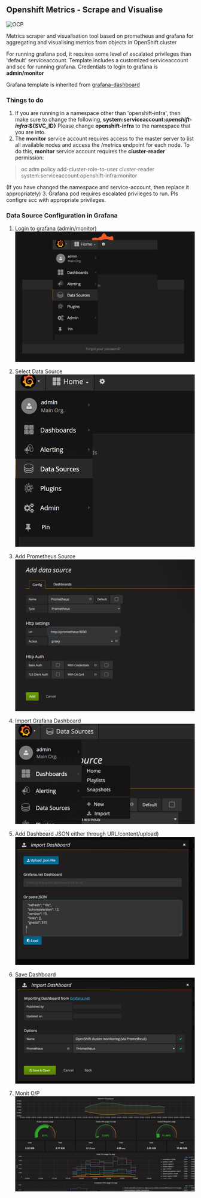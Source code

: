 Openshift Metrics - Scrape and Visualise
----------------------------------------
![OCP](https://blog.openshift.com/wp-content/uploads/Logotype_RH_OpenShiftContainerPlatform_wLogo_CMYK_Black-1024x263.jpg "OCP")

Metrics scraper and visualisation tool based on prometheus and grafana for aggregating and visualising metrics from objects in OpenShift cluster

For running grafana pod, it requires some level of escalated privileges than 'default' serviceaccount. Template includes a customized serviceaccount and scc for running grafana. Credentials to login to grafana is **admin/monitor**

Grafana template is inherited from [grafana-dashboard](https://github.com/instrumentisto/grafana-dashboard-kubernetes-prometheus)

### Things to do

1. If you are running in a namespace other than 'openshift-infra', then make sure to change the following,
    **system:serviceaccount:***openshift-infra***:${SVC_ID}**
    Please change **openshift-infra** to the namespace that you are into.
2. The **monitor** service account requires access to the master server to list all available nodes and access the /metrics endpoint for each node. To do this, **monitor** service account requires the **cluster-reader** permission:
> oc adm policy add-cluster-role-to-user cluster-reader system:serviceaccount:openshift-infra:monitor

(If you have changed the namespace and service-account, then replace it appropriately)
3. Grafana pod requires escalated privileges to run. Pls configre scc with appropriate privileges.


### Data Source Configuration in Grafana
1. Login to grafana (admin/monitor)![Login](images/login.png)

2. Select Data Source ![Select DS](images/select_ds.png)

3. Add Prometheus Source ![Add DS](images/add_ds.png)

4. Import Grafana Dashboard ![Import DB](images/import_db.png)

5. Add Dashboard JSON either through URL/content/upload) ![Add DB](images/add_db.png)

6. Save Dashboard ![Save DB](images/save_db.png)

7. Monit O/P ![Output](images/db.png)
